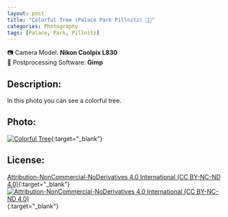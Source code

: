 ```yaml
---
layout: post
title: "Colorful Tree (Palace Park Pillnitz) 🌳🏰"
categories: Photography
tags: [Palace, Park, Pillnitz]
---
```

📷 Camera Model: **Nikon Coolpix L830**<br />
💾 Postprocessing Software: **Gimp**
## Description:
In this photo you can see a colorful tree.
## Photo:
[![Colorful Tree](https://live.staticflickr.com/65535/51965318830_87dfee0a6c_c_d.jpg)](https://www.flickr.com/photos/mike_ravenblack/51965318830){:target="_blank"}
## License:
[Attribution-NonCommercial-NoDerivatives 4.0 International (CC BY-NC-ND 4.0)](https://creativecommons.org/licenses/by-nc-nd/4.0/){:target="_blank"} \
[![Attribution-NonCommercial-NoDerivatives 4.0 International (CC BY-NC-ND 4.0)](https://i.creativecommons.org/l/by-nc-nd/4.0/88x31.png)](http://creativecommons.org/licenses/by-nc-nd/4.0/){:target="_blank"}
